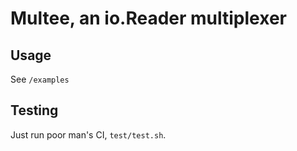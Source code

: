 # Multee, an io.Reader multiplexer

## Usage

See `/examples`

## Testing

Just run poor man's CI, `test/test.sh`.
